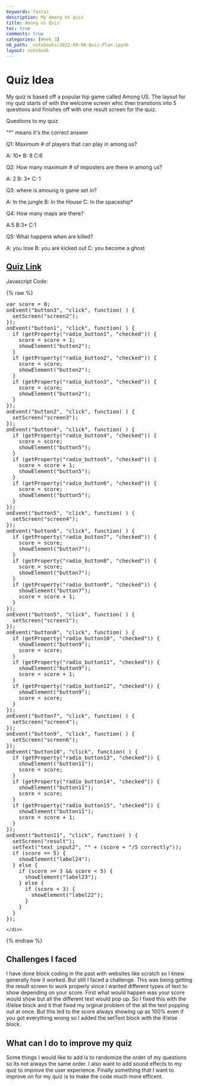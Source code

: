 ```yaml
---
keywords: fastai
description: My Among Us quiz
title: Among Us Quiz
toc: true
comments: true
categories: [Week_3]
nb_path: _notebooks/2022-09-08-Quiz-Plan.ipynb
layout: notebook
---
```


<!--
#################################################
### THIS FILE WAS AUTOGENERATED! DO NOT EDIT! ###
#################################################
# file to edit: _notebooks/2022-09-08-Quiz-Plan.ipynb
-->

<div class="container" id="notebook-container">
        
<div class="cell border-box-sizing text_cell rendered"><div class="inner_cell">
<div class="text_cell_render border-box-sizing rendered_html">
<h1 id="Quiz-Idea">Quiz Idea<a class="anchor-link" href="#Quiz-Idea"> </a></h1><p>My quiz is based off a popular hip game called Among US. 
The layout for my quiz starts of with the welcome screen whic then transtions into 5 questions and finishes off with one result screen for the quiz.</p>
<p>Questions to my quiz</p>
<p>"*" means it's the correct answer</p>
<p>Q1: Maximum # of players that can play in among us?</p>
<p>A: 10* B: 8 C:6</p>
<p>Q2: How many maximum # of imposters are there in among us?</p>
<p>A: 2 B: 3* C: 1</p>
<p>Q3: where is amoung is game set in?</p>
<p>A: In the jungle B: In the House C: In the spaceship*</p>
<p>Q4: How many maps are there?</p>
<p>A:5 B:3* C:1</p>
<p>Q5: What happens when are killed?</p>
<p>A: you lose B: you are kicked out C: you become a ghost</p>

</div>
</div>
</div>
<div class="cell border-box-sizing text_cell rendered"><div class="inner_cell">
<div class="text_cell_render border-box-sizing rendered_html">
<h2 id="Quiz-Link"><a href="https://studio.code.org/projects/applab/u3gzGYf-4BSkIORssHD1Fva1zzn4empLKjwOUclZIA8/edit">Quiz Link</a><a class="anchor-link" href="#Quiz-Link"> </a></h2><p>Javascript Code:</p>

</div>
</div>
</div>
    {% raw %}
    
<div class="cell border-box-sizing code_cell rendered">
<div class="input">

<div class="inner_cell">
    <div class="input_area">
<div class=" highlight hl-python"><pre><span></span><span class="n">var</span> <span class="n">score</span> <span class="o">=</span> <span class="mi">0</span><span class="p">;</span>
<span class="n">onEvent</span><span class="p">(</span><span class="s2">&quot;button3&quot;</span><span class="p">,</span> <span class="s2">&quot;click&quot;</span><span class="p">,</span> <span class="n">function</span><span class="p">(</span> <span class="p">)</span> <span class="p">{</span>
  <span class="n">setScreen</span><span class="p">(</span><span class="s2">&quot;screen2&quot;</span><span class="p">);</span>
<span class="p">});</span>
<span class="n">onEvent</span><span class="p">(</span><span class="s2">&quot;button1&quot;</span><span class="p">,</span> <span class="s2">&quot;click&quot;</span><span class="p">,</span> <span class="n">function</span><span class="p">(</span> <span class="p">)</span> <span class="p">{</span>
  <span class="k">if</span> <span class="p">(</span><span class="n">getProperty</span><span class="p">(</span><span class="s2">&quot;radio_button1&quot;</span><span class="p">,</span> <span class="s2">&quot;checked&quot;</span><span class="p">))</span> <span class="p">{</span>
    <span class="n">score</span> <span class="o">=</span> <span class="n">score</span> <span class="o">+</span> <span class="mi">1</span><span class="p">;</span>
    <span class="n">showElement</span><span class="p">(</span><span class="s2">&quot;button2&quot;</span><span class="p">);</span>
  <span class="p">}</span>
  <span class="k">if</span> <span class="p">(</span><span class="n">getProperty</span><span class="p">(</span><span class="s2">&quot;radio_button2&quot;</span><span class="p">,</span> <span class="s2">&quot;checked&quot;</span><span class="p">))</span> <span class="p">{</span>
    <span class="n">score</span> <span class="o">=</span> <span class="n">score</span><span class="p">;</span>
    <span class="n">showElement</span><span class="p">(</span><span class="s2">&quot;button2&quot;</span><span class="p">);</span>
  <span class="p">}</span>
  <span class="k">if</span> <span class="p">(</span><span class="n">getProperty</span><span class="p">(</span><span class="s2">&quot;radio_button3&quot;</span><span class="p">,</span> <span class="s2">&quot;checked&quot;</span><span class="p">))</span> <span class="p">{</span>
    <span class="n">score</span> <span class="o">=</span> <span class="n">score</span><span class="p">;</span>
    <span class="n">showElement</span><span class="p">(</span><span class="s2">&quot;button2&quot;</span><span class="p">);</span>
  <span class="p">}</span>
<span class="p">});</span>
<span class="n">onEvent</span><span class="p">(</span><span class="s2">&quot;button2&quot;</span><span class="p">,</span> <span class="s2">&quot;click&quot;</span><span class="p">,</span> <span class="n">function</span><span class="p">(</span> <span class="p">)</span> <span class="p">{</span>
  <span class="n">setScreen</span><span class="p">(</span><span class="s2">&quot;screen3&quot;</span><span class="p">);</span>
<span class="p">});</span>
<span class="n">onEvent</span><span class="p">(</span><span class="s2">&quot;button4&quot;</span><span class="p">,</span> <span class="s2">&quot;click&quot;</span><span class="p">,</span> <span class="n">function</span><span class="p">(</span> <span class="p">)</span> <span class="p">{</span>
  <span class="k">if</span> <span class="p">(</span><span class="n">getProperty</span><span class="p">(</span><span class="s2">&quot;radio_button4&quot;</span><span class="p">,</span> <span class="s2">&quot;checked&quot;</span><span class="p">))</span> <span class="p">{</span>
    <span class="n">score</span> <span class="o">=</span> <span class="n">score</span><span class="p">;</span>
    <span class="n">showElement</span><span class="p">(</span><span class="s2">&quot;button5&quot;</span><span class="p">);</span>
  <span class="p">}</span>
  <span class="k">if</span> <span class="p">(</span><span class="n">getProperty</span><span class="p">(</span><span class="s2">&quot;radio_button5&quot;</span><span class="p">,</span> <span class="s2">&quot;checked&quot;</span><span class="p">))</span> <span class="p">{</span>
    <span class="n">score</span> <span class="o">=</span> <span class="n">score</span> <span class="o">+</span> <span class="mi">1</span><span class="p">;</span>
    <span class="n">showElement</span><span class="p">(</span><span class="s2">&quot;button5&quot;</span><span class="p">);</span>
  <span class="p">}</span>
  <span class="k">if</span> <span class="p">(</span><span class="n">getProperty</span><span class="p">(</span><span class="s2">&quot;radio_button6&quot;</span><span class="p">,</span> <span class="s2">&quot;checked&quot;</span><span class="p">))</span> <span class="p">{</span>
    <span class="n">score</span> <span class="o">=</span> <span class="n">score</span><span class="p">;</span>
    <span class="n">showElement</span><span class="p">(</span><span class="s2">&quot;button5&quot;</span><span class="p">);</span>
  <span class="p">}</span>
<span class="p">});</span>
<span class="n">onEvent</span><span class="p">(</span><span class="s2">&quot;button5&quot;</span><span class="p">,</span> <span class="s2">&quot;click&quot;</span><span class="p">,</span> <span class="n">function</span><span class="p">(</span> <span class="p">)</span> <span class="p">{</span>
  <span class="n">setScreen</span><span class="p">(</span><span class="s2">&quot;screen4&quot;</span><span class="p">);</span>
<span class="p">});</span>
<span class="n">onEvent</span><span class="p">(</span><span class="s2">&quot;button6&quot;</span><span class="p">,</span> <span class="s2">&quot;click&quot;</span><span class="p">,</span> <span class="n">function</span><span class="p">(</span> <span class="p">)</span> <span class="p">{</span>
  <span class="k">if</span> <span class="p">(</span><span class="n">getProperty</span><span class="p">(</span><span class="s2">&quot;radio_button7&quot;</span><span class="p">,</span> <span class="s2">&quot;checked&quot;</span><span class="p">))</span> <span class="p">{</span>
    <span class="n">score</span> <span class="o">=</span> <span class="n">score</span><span class="p">;</span>
    <span class="n">showElement</span><span class="p">(</span><span class="s2">&quot;button7&quot;</span><span class="p">);</span>
  <span class="p">}</span>
  <span class="k">if</span> <span class="p">(</span><span class="n">getProperty</span><span class="p">(</span><span class="s2">&quot;radio_button8&quot;</span><span class="p">,</span> <span class="s2">&quot;checked&quot;</span><span class="p">))</span> <span class="p">{</span>
    <span class="n">score</span> <span class="o">=</span> <span class="n">score</span><span class="p">;</span>
    <span class="n">showElement</span><span class="p">(</span><span class="s2">&quot;button7&quot;</span><span class="p">);</span>
  <span class="p">}</span>
  <span class="k">if</span> <span class="p">(</span><span class="n">getProperty</span><span class="p">(</span><span class="s2">&quot;radio_button9&quot;</span><span class="p">,</span> <span class="s2">&quot;checked&quot;</span><span class="p">))</span> <span class="p">{</span>
    <span class="n">showElement</span><span class="p">(</span><span class="s2">&quot;button7&quot;</span><span class="p">);</span>
    <span class="n">score</span> <span class="o">=</span> <span class="n">score</span> <span class="o">+</span> <span class="mi">1</span><span class="p">;</span>
  <span class="p">}</span>
<span class="p">});</span>
<span class="n">onEvent</span><span class="p">(</span><span class="s2">&quot;button5&quot;</span><span class="p">,</span> <span class="s2">&quot;click&quot;</span><span class="p">,</span> <span class="n">function</span><span class="p">(</span> <span class="p">)</span> <span class="p">{</span>
  <span class="n">setScreen</span><span class="p">(</span><span class="s2">&quot;screen1&quot;</span><span class="p">);</span>
<span class="p">});</span>
<span class="n">onEvent</span><span class="p">(</span><span class="s2">&quot;button8&quot;</span><span class="p">,</span> <span class="s2">&quot;click&quot;</span><span class="p">,</span> <span class="n">function</span><span class="p">(</span> <span class="p">)</span> <span class="p">{</span>
  <span class="k">if</span> <span class="p">(</span><span class="n">getProperty</span><span class="p">(</span><span class="s2">&quot;radio_button10&quot;</span><span class="p">,</span> <span class="s2">&quot;checked&quot;</span><span class="p">))</span> <span class="p">{</span>
    <span class="n">showElement</span><span class="p">(</span><span class="s2">&quot;button9&quot;</span><span class="p">);</span>
    <span class="n">score</span> <span class="o">=</span> <span class="n">score</span><span class="p">;</span>
  <span class="p">}</span>
  <span class="k">if</span> <span class="p">(</span><span class="n">getProperty</span><span class="p">(</span><span class="s2">&quot;radio_button11&quot;</span><span class="p">,</span> <span class="s2">&quot;checked&quot;</span><span class="p">))</span> <span class="p">{</span>
    <span class="n">showElement</span><span class="p">(</span><span class="s2">&quot;button9&quot;</span><span class="p">);</span>
    <span class="n">score</span> <span class="o">=</span> <span class="n">score</span> <span class="o">+</span> <span class="mi">1</span><span class="p">;</span>
  <span class="p">}</span>
  <span class="k">if</span> <span class="p">(</span><span class="n">getProperty</span><span class="p">(</span><span class="s2">&quot;radio_button12&quot;</span><span class="p">,</span> <span class="s2">&quot;checked&quot;</span><span class="p">))</span> <span class="p">{</span>
    <span class="n">showElement</span><span class="p">(</span><span class="s2">&quot;button9&quot;</span><span class="p">);</span>
    <span class="n">score</span> <span class="o">=</span> <span class="n">score</span><span class="p">;</span>
  <span class="p">}</span>
<span class="p">});</span>
<span class="n">onEvent</span><span class="p">(</span><span class="s2">&quot;button7&quot;</span><span class="p">,</span> <span class="s2">&quot;click&quot;</span><span class="p">,</span> <span class="n">function</span><span class="p">(</span> <span class="p">)</span> <span class="p">{</span>
  <span class="n">setScreen</span><span class="p">(</span><span class="s2">&quot;screen4&quot;</span><span class="p">);</span>
<span class="p">});</span>
<span class="n">onEvent</span><span class="p">(</span><span class="s2">&quot;button9&quot;</span><span class="p">,</span> <span class="s2">&quot;click&quot;</span><span class="p">,</span> <span class="n">function</span><span class="p">(</span> <span class="p">)</span> <span class="p">{</span>
  <span class="n">setScreen</span><span class="p">(</span><span class="s2">&quot;screen6&quot;</span><span class="p">);</span>
<span class="p">});</span>
<span class="n">onEvent</span><span class="p">(</span><span class="s2">&quot;button10&quot;</span><span class="p">,</span> <span class="s2">&quot;click&quot;</span><span class="p">,</span> <span class="n">function</span><span class="p">(</span> <span class="p">)</span> <span class="p">{</span>
  <span class="k">if</span> <span class="p">(</span><span class="n">getProperty</span><span class="p">(</span><span class="s2">&quot;radio_button13&quot;</span><span class="p">,</span> <span class="s2">&quot;checked&quot;</span><span class="p">))</span> <span class="p">{</span>
    <span class="n">showElement</span><span class="p">(</span><span class="s2">&quot;button11&quot;</span><span class="p">);</span>
    <span class="n">score</span> <span class="o">=</span> <span class="n">score</span><span class="p">;</span>
  <span class="p">}</span>
  <span class="k">if</span> <span class="p">(</span><span class="n">getProperty</span><span class="p">(</span><span class="s2">&quot;radio_button14&quot;</span><span class="p">,</span> <span class="s2">&quot;checked&quot;</span><span class="p">))</span> <span class="p">{</span>
    <span class="n">showElement</span><span class="p">(</span><span class="s2">&quot;button11&quot;</span><span class="p">);</span>
    <span class="n">score</span> <span class="o">=</span> <span class="n">score</span><span class="p">;</span>
  <span class="p">}</span>
  <span class="k">if</span> <span class="p">(</span><span class="n">getProperty</span><span class="p">(</span><span class="s2">&quot;radio_button15&quot;</span><span class="p">,</span> <span class="s2">&quot;checked&quot;</span><span class="p">))</span> <span class="p">{</span>
    <span class="n">showElement</span><span class="p">(</span><span class="s2">&quot;button11&quot;</span><span class="p">);</span>
    <span class="n">score</span> <span class="o">=</span> <span class="n">score</span> <span class="o">+</span> <span class="mi">1</span><span class="p">;</span>
  <span class="p">}</span>
<span class="p">});</span>
<span class="n">onEvent</span><span class="p">(</span><span class="s2">&quot;button11&quot;</span><span class="p">,</span> <span class="s2">&quot;click&quot;</span><span class="p">,</span> <span class="n">function</span><span class="p">(</span> <span class="p">)</span> <span class="p">{</span>
  <span class="n">setScreen</span><span class="p">(</span><span class="s2">&quot;result&quot;</span><span class="p">);</span>
  <span class="n">setText</span><span class="p">(</span><span class="s2">&quot;text_input2&quot;</span><span class="p">,</span> <span class="s2">&quot;&quot;</span> <span class="o">+</span> <span class="p">(</span><span class="n">score</span> <span class="o">+</span> <span class="s2">&quot;/5 correctly&quot;</span><span class="p">));</span>
  <span class="k">if</span> <span class="p">(</span><span class="n">score</span> <span class="o">==</span> <span class="mi">5</span><span class="p">)</span> <span class="p">{</span>
    <span class="n">showElement</span><span class="p">(</span><span class="s2">&quot;label24&quot;</span><span class="p">);</span>
  <span class="p">}</span> <span class="k">else</span> <span class="p">{</span>
    <span class="k">if</span> <span class="p">(</span><span class="n">score</span> <span class="o">&gt;=</span> <span class="mi">3</span> <span class="o">&amp;&amp;</span> <span class="n">score</span> <span class="o">&lt;</span> <span class="mi">5</span><span class="p">)</span> <span class="p">{</span>
      <span class="n">showElement</span><span class="p">(</span><span class="s2">&quot;label23&quot;</span><span class="p">);</span>
    <span class="p">}</span> <span class="k">else</span> <span class="p">{</span>
      <span class="k">if</span> <span class="p">(</span><span class="n">score</span> <span class="o">&lt;</span> <span class="mi">3</span><span class="p">)</span> <span class="p">{</span>
        <span class="n">showElement</span><span class="p">(</span><span class="s2">&quot;label22&quot;</span><span class="p">);</span>
      <span class="p">}</span>
    <span class="p">}</span>
  <span class="p">}</span>
<span class="p">});</span>
</pre></div>

    </div>
</div>
</div>

</div>
    {% endraw %}

<div class="cell border-box-sizing text_cell rendered"><div class="inner_cell">
<div class="text_cell_render border-box-sizing rendered_html">
<h2 id="Challenges-I-faced">Challenges I faced<a class="anchor-link" href="#Challenges-I-faced"> </a></h2><p>I have done block coding in the past with websites like scratch so I knew generally how it worked. But still I faced a challenge. This was being getting the result screen to work properly since I wanted different types of text to show depending on your score. First what would happen was your score would show but all the different text would pop up. So I fixed this with the if/else block and it that fixed my orginal problem of the all the text popping out at once. But this led to the score always showing up as 100% even if you got everything wrong so I added the setText block with the if/else block.</p>

</div>
</div>
</div>
<div class="cell border-box-sizing text_cell rendered"><div class="inner_cell">
<div class="text_cell_render border-box-sizing rendered_html">
<h2 id="What-can-I-do-to-improve-my-quiz">What can I do to improve my quiz<a class="anchor-link" href="#What-can-I-do-to-improve-my-quiz"> </a></h2><p>Some things I would like to add is to randomize the order of my questions so its not always the same order. I also want to add sound effects to my quiz to improve the user experience. Finally something that I want to improve on for my quiz is to make the code much more efficent.</p>

</div>
</div>
</div>
</div>
 


